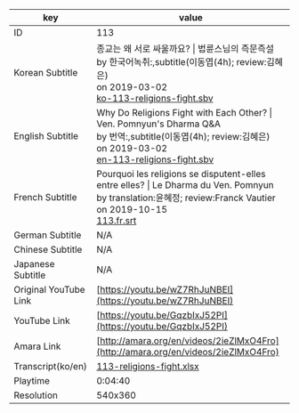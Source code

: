 |  key  |  value  |
|-------|---------|
| ID            | 113 |
| Korean Subtitle | 종교는 왜 서로 싸울까요? \| 법륜스님의 즉문즉설<br>by 한국어녹취:,subtitle(이동엽(4h); review:김혜은)<br>on 2019-03-02<br>[ko-113-religions-fight.sbv](https://github.com/jungtosociety/dharma-qna/raw/master/sub/113/ko-113-religions-fight.sbv)<br>|
| English Subtitle | Why Do Religions Fight with Each Other? \| Ven. Pomnyun's Dharma Q&A<br>by 번역:,subtitle(이동엽(4h); review:김혜은)<br>on 2019-03-02<br>[en-113-religions-fight.sbv](https://github.com/jungtosociety/dharma-qna/raw/master/sub/113/en-113-religions-fight.sbv)<br>|
| French Subtitle | Pourquoi les religions se disputent-elles entre elles? \| Le Dharma du Ven. Pomnyun<br>by translation:윤혜정; review:Franck Vautier<br>on 2019-10-15<br>[113.fr.srt](https://github.com/jungtosociety/dharma-qna/raw/master/sub/113/113.fr.srt)<br>|
| German Subtitle | N/A |
| Chinese Subtitle | N/A |
| Japanese Subtitle | N/A |
| Original YouTube Link  | [https://youtu.be/wZ7RhJuNBEI](https://youtu.be/wZ7RhJuNBEI) |
| YouTube Link  | [https://youtu.be/GqzbIxJ52PI](https://youtu.be/GqzbIxJ52PI) |
| Amara Link    | [http://amara.org/en/videos/2ieZlMxO4Fro](http://amara.org/en/videos/2ieZlMxO4Fro) |
| Transcript(ko/en) | [113-religions-fight.xlsx](https://github.com/jungtosociety/dharma-qna/raw/master/sub/113/113-religions-fight.xlsx) |
| Playtime | 0:04:40 |
| Resolution | 540x360|
